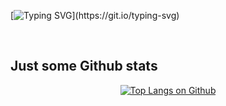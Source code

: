[![Typing SVG](https://readme-typing-svg.demolab.com?font=Borel&size=26&pause=1000&width=1250&height=80&lines=Hello%2C+There!+Hello%2C+World!%F0%9F%91%8B;I'm+Anmol%2C+n+welcome+to+my+github+profile!;I'm+a+Mechatronic+Systems+Engineer!;From+bits+and+bytes+to+bots+and+brains+%E2%80%94+I+chase+what+makes+machines+tick+and+think!;%F0%9F%9A%80+Turning+curiosity+into+code+%E2%80%94+building+smart+systems+where+hardware+meets+intelligence!)](https://git.io/typing-svg)

<p align="center">
  <a href="https://www.linkedin.com/in/anmol-singh-0b60b31b4/" target="_blank" style="text-decoration: none>
    <img src="https://skillicons.dev/icons?i=linkedin" width="35" height="35" alt="LinkedIn"/>
  </a>
  &nbsp;&nbsp;
  <a href="mailto::anmol280399@gmail.com" target="_blank" style="text-decoration: none>
    <img src="https://skillicons.dev/icons?i=gmail" width="35" height="35" alt="Gmail"/>
  </a>
</p>

## Just some Github stats

<p align="center">
  <a href="https://github.com/28anmol/github-readme-stats"><img src="https://github-readme-stats.vercel.app/api/top-langs/?username=28anmol&include_all_commits=true&size_weight=0.5&count_weight=0.5" alt="Top Langs on Github"></a>
</p>


